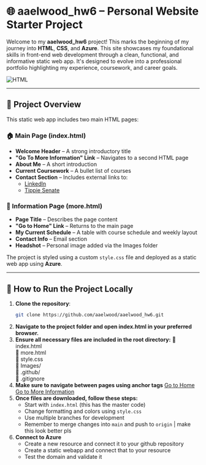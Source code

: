 # 🌐 aaelwood_hw6 – Personal Website Starter Project  

Welcome to my **aaelwood_hw6** project! This marks the beginning of my journey into **HTML**, **CSS**, and **Azure**. This site showcases my foundational skills in front-end web development through a clean, functional, and informative static web app. It's designed to evolve into a professional portfolio highlighting my experience, coursework, and career goals.

![HTML](https://img.shields.io/badge/HTML-E34F26?logo=html5&logoColor=white&style=flat)

---

## 📄 Project Overview

This static web app includes two main HTML pages:

### 🏠 Main Page (index.html)
- **Welcome Header** – A strong introductory title  
- **"Go To More Information" Link** – Navigates to a second HTML page  
- **About Me** – A short introduction  
- **Current Coursework** – A bullet list of courses  
- **Contact Section** – Includes external links to:
  - [LinkedIn](https://www.linkedin.com/in/alexis-elwood-67949a268/)
  - [Tippie Senate](https://students.tippie.uiowa.edu/undergraduates/get-involved/tippie-senate)

### 📘 Information Page (more.html)
- **Page Title** – Describes the page content  
- **"Go to Home" Link** – Returns to the main page  
- **My Current Schedule** – A table with course schedule and weekly layout  
- **Contact Info** – Email section  
- **Headshot** – Personal image added via the Images folder  

The project is styled using a custom `style.css` file and deployed as a static web app using **Azure**.

---

## 🚀 How to Run the Project Locally

1. **Clone the repository**:
   ```bash
   git clone https://github.com/aaelwood/aaelwood_hw6.git
2. **Navigate to the project folder and open index.html in your preferred browser.**
3. **Ensure all necessary files are included in the root directory:**
    📄 index.html  
    📄 more.html  
    🎨 style.css  
    📁 Images/  
    📁 .github/  
    📄 .gitignore
4. **Make sure to navigate between pages using anchor tags**
   <a href="index.html">Go to Home</a>
   <a href="more.html">Go to More Information</a>
5. **Once files are downloaded, follow these steps:**
   - Start with `index.html` (this has the master code)
   - Change formatting and colors using `style.css`
   - Use multiple branches for development
   - Remember to merge changes into `main` and push to `origin` | make this look better pls
6. **Connect to Azure**
   - Create a new resource and connect it to your github repository
   - Create a static webapp and connect that to your resource
   - Test the domain and validate it


